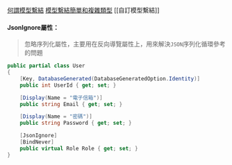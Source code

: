 [何謂模型繫結](https://learn.microsoft.com/zh-tw/aspnet/core/mvc/models/model-binding?view=aspnetcore-8.0#what-is-model-binding)
[模型繫結簡單和複雜類型](https://learn.microsoft.com/zh-tw/aspnet/core/mvc/models/model-binding?view=aspnetcore-8.0#model-binding-simple-and-complex-types)
[[自訂模型繫結]]

#### JsonIgnore屬性：
>忽略序列化屬性，主要用在反向導覽屬性上，用來解決`JSON`序列化循環參考的問題
```C#
public partial class User
{
    [Key, DatabaseGenerated(DatabaseGeneratedOption.Identity)]
    public int UserId { get; set; }

    [Display(Name = "電子信箱")]
    public string Email { get; set; }

    [Display(Name = "密碼")]
    public string Password { get; set; }

    [JsonIgnore]
    [BindNever]
    public virtual Role Role { get; set; }
}
```